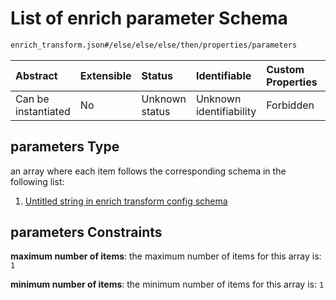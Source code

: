 # List of enrich parameter Schema

```txt
enrich_transform.json#/else/else/else/then/properties/parameters
```



| Abstract            | Extensible | Status         | Identifiable            | Custom Properties | Additional Properties | Access Restrictions | Defined In                                                                      |
| :------------------ | :--------- | :------------- | :---------------------- | :---------------- | :-------------------- | :------------------ | :------------------------------------------------------------------------------ |
| Can be instantiated | No         | Unknown status | Unknown identifiability | Forbidden         | Allowed               | none                | [enrich\_transform.json\*](../out/enrich_transform.json "open original schema") |

## parameters Type

an array where each item follows the corresponding schema in the following list:

1. [Untitled string in enrich transform config schema](enrich_transform-else-else-else-then-properties-list-of-enrich-parameter-items-0.md "check type definition")

## parameters Constraints

**maximum number of items**: the maximum number of items for this array is: `1`

**minimum number of items**: the minimum number of items for this array is: `1`
